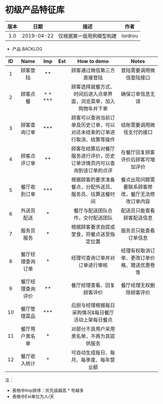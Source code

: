 # 初级产品特征库

| 版本 |    日期    |           描述           |  作者   |
| :--: | :--------: | :----------------------: | :-----: |
| 1.0  | 2019-04-22 | 仅根据第一版用例模型构建 | lordrou |

* 产品 BACKLOG

|  ID  |       Name       |   Imp   | Est  |                         How to demo                          |                       Notes                        |
| :--: | :--------------: | :-----: | :--: | :----------------------------------------------------------: | :------------------------------------------------: |
|  1   |     顾客登陆     |   **    |      |                  顾客通过微信第三方直接登陆                  |              登陆需要调用微信登陆接口              |
|  2   |     顾客点餐     | * * *** |      | 顾客选择就餐方式、时间后进入点单界面，浏览菜单，加入购物车并下单 |                  确保订单信息无误                  |
|  3   |   顾客查询订单   |   ***   |      | 顾客可以查询当前订单及历史订单，可以对还未结束的订单进行取消、结算等操作 |             结账需要调用微信支付的接口             |
|  4   |   顾客点评订单   |   **​    |      | 顾客在结算后对餐厅服务进行评价，历史订单详情页内可以查询到该订单的点评 |         在餐厅回复顾客评价后顾客可增加评价         |
|  5   |   餐厅收到订单   |   ***​   |      |   根据顾客的要求准备餐点，分配外送员、服务员、估算送餐时间   | 餐点出现问题需要联系顾客修改，餐厅无法修改订单内容 |
|  6   |    外送员配送    |    *​    |      |               餐厅与配送团队合作，交付配送团队               |             配送员只能查看顾客配送信息             |
|  7   |    服务员服务    |    *​    |      |          根据顾客要求自提或堂食，将餐点送至指定位置          |               服务员只能查看订单信息               |
|  8   | 餐厅经理查询订单 |    *​    |      |                经理可查询订单并对订单进行审核                |    经理有权取消订单、更改订单价格、赠送优惠卷等    |
|  9   | 餐厅经理查询评价 |   **​    |      |                  餐厅经理查看、回复顾客评价                  |              餐厅经理无权删除顾客评价              |
|  10  |   餐厅管理菜品   |   ***​   |      |     后厨与经理根据每日采购情况&每日餐厅活动上架每日餐点      |                                                    |
|  11  |  餐厅用户黑名单  |    *​    |      |          对部分不良用户采用黑名单，不再为其提供服务          |                                                    |
|  12  |   餐厅收入统计   |    *​    |      |           可自动生成每日、每月、每季度、每年营业额           |                                                    |

注：

* 表格中Imp排序：优先级越高 *​ 号越多
* 表格中Est单位为人/天
